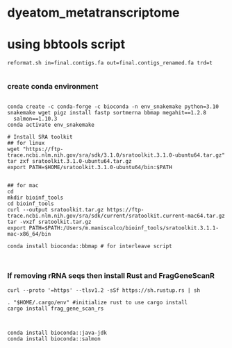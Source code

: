 # dyeatom_metatranscriptome


# using bbtools script  
```
reformat.sh in=final.contigs.fa out=final.contigs_renamed.fa trd=t  
  
```

  
  
### create conda environment
```{bash}

conda create -c conda-forge -c bioconda -n env_snakemake python=3.10 snakemake wget pigz install fastp sortmerna bbmap megahit==1.2.8
  salmon==1.10.3
conda activate env_snakemake  

# Install SRA toolkit
## for linux
wget "https://ftp-trace.ncbi.nlm.nih.gov/sra/sdk/3.1.0/sratoolkit.3.1.0-ubuntu64.tar.gz" 
tar zxf sratoolkit.3.1.0-ubuntu64.tar.gz  
export PATH=$HOME/sratoolkit.3.1.0-ubuntu64/bin:$PATH  


## for mac
cd 
mkdir bioinf_tools
cd bioinf_tools
curl --output sratoolkit.tar.gz https://ftp-trace.ncbi.nlm.nih.gov/sra/sdk/current/sratoolkit.current-mac64.tar.gz
tar -vxzf sratoolkit.tar.gz
export PATH=$PATH:/Users/m.maniscalco/bioinf_tools/sratoolkit.3.1.1-mac-x86_64/bin

conda install bioconda::bbmap # for interleave script  

  
```

### If removing rRNA seqs then install Rust and FragGeneScanR

```
curl --proto '=https' --tlsv1.2 -sSf https://sh.rustup.rs | sh  

. "$HOME/.cargo/env" #initialize rust to use cargo install
cargo install frag_gene_scan_rs  
  
  
  
conda install bioconda::java-jdk
conda install bioconda::salmon
```
  